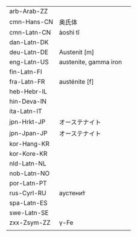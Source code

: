 | | | |
|-|-|-|
| arb-Arab-ZZ |  |  |
| cmn-Hans-CN | 奥氏体 |  |
| cmn-Latn-CN | àoshì tǐ |  |
| dan-Latn-DK |  |  |
| deu-Latn-DE | Austenit [m] |  |
| eng-Latn-US | austenite, gamma iron |  |
| fin-Latn-FI |  |  |
| fra-Latn-FR | austénite [f] |  |
| heb-Hebr-IL |  |  |
| hin-Deva-IN |  |  |
| ita-Latn-IT |  |  |
| jpn-Hrkt-JP | オーステナイト |  |
| jpn-Jpan-JP | オーステナイト |  |
| kor-Hang-KR |  |  |
| kor-Kore-KR |  |  |
| nld-Latn-NL |  |  |
| nob-Latn-NO |  |  |
| por-Latn-PT |  |  |
| rus-Cyrl-RU | аустени́т |  |
| spa-Latn-ES |  |  |
| swe-Latn-SE |  |  |
| zxx-Zsym-ZZ | γ-Fe |  |
|  |  |  |

